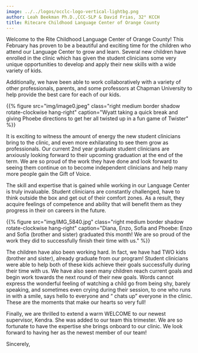 ```yaml
---
image: ../../logos/occlc-logo-vertical-lightbg.png
author: Leah Beekman Ph.D.,CCC-SLP & David Frias, 32° KCCH
title: Ritecare Childhood Language Center of Orange County
---
```


Welcome to the Rite Childhood Language Center of Orange County! This February has proven to be a beautiful and exciting time for the children who attend our Language Center to grow and learn. Several new children have enrolled in the clinic which has given the student clinicians some very unique opportunities to develop and apply their new skills with a wide variety of kids. 

Additionally, we have been able to work collaboratively with a variety of other professionals, parents, and some professors at Chapman University to help provide the best care for each of our kids. 

{{% figure src="img/image0.jpeg" class="right medium border shadow rotate-clockwise hang-right" caption="Wyatt taking a quick break and giving Phoebe directions to get her all twisted up in a fun game of Twister" %}}

It is exciting to witness the amount of energy the new student clinicians bring to the clinic, and even more exhilarating to see them grow as professionals. Our current 2nd year graduate student clinicians are anxiously looking forward to their upcoming graduation at the end of the term. We are so proud of the work they have done and look forward to seeing them continue on to become independent clinicians and help many more people gain the Gift of Voice. 

The skill and expertise that is gained while working in our Language Center is truly invaluable. Student clinicians are constantly challenged, have to think outside the box and get out of their comfort zones. As a result, they acquire feelings of competence and ability that will benefit them as they progress in their on careers in the future.

{{% figure src="img/IMG_5840.jpg" class="right medium border shadow rotate-clockwise hang-right" caption="Diana, Enzo, Sofia and Phoebe: Enzo and Sofia (brother and sister) graduated this month! We are so proud of the work they did to successfully finish their time with us." %}}

The children have also been working hard. In fact, we have had TWO kids (brother and sister), already graduate from our program! Student clinicians were able to help both of these kids achieve their goals successfully during their time with us. We have also seen many children reach current goals and begin work towards the next round of their new goals. Words cannot express the wonderful feeling of watching a child go from being shy, barely speaking, and sometimes even crying during their session, to one who runs in with a smile, says hello to everyone and “ chats up” everyone in the clinic. These are the moments that make our hearts so very full! 

Finally, we are thrilled to extend a warm WELCOME to our newest supervisor, Kendra. She was added to our team this trimester. We are so fortunate to have the expertise she brings onboard to our clinic. We look forward to having her as the newest member of our team!

Sincerely,



